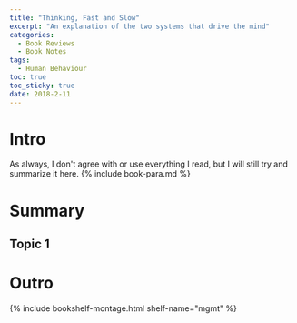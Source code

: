 ```yaml
---
title: "Thinking, Fast and Slow" 
excerpt: "An explanation of the two systems that drive the mind"
categories:
  - Book Reviews
  - Book Notes
tags:
  - Human Behaviour
toc: true
toc_sticky: true
date: 2018-2-11
---
```

# Intro
As always, I don't agree with or use everything I read, but I will still try and summarize it here. {% include book-para.md %}

# Summary

## Topic 1


# Outro


{% include bookshelf-montage.html shelf-name="mgmt" %}